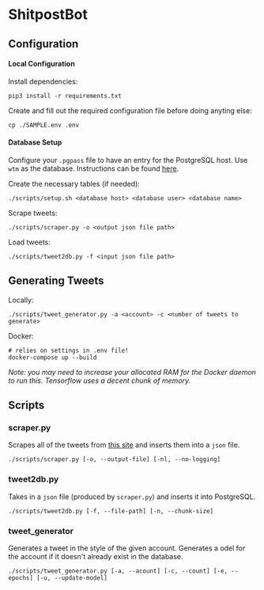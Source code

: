 # ShitpostBot


## Configuration

#### Local Configuration
Install dependencies:
```shell script
pip3 install -r requirements.txt
```

Create and fill out the required configuration file before doing anyting else:
```shell script
cp ./SAMPLE.env .env 
```

#### Database Setup
Configure your ```.pgpass``` file to have an entry for the PostgreSQL host. Use ```wtm``` as the database. Instructions can be found [here](https://www.postgresql.org/docs/9.3/libpq-pgpass.html). 

Create the necessary tables (if needed):
```shell script
./scripts/setup.sh <database host> <database user> <database name>
```

Scrape tweets:
```shell script
./scripts/scraper.py -o <output json file path>
```

Load tweets:
```shell script
./scripts/tweet2db.py -f <input json file path>
```

## Generating Tweets
Locally:
```shell script
./scripts/tweet_generator.py -a <account> -c <number of tweets to generate>
```

Docker:
```shell script
# relies on settings in .env file!
docker-compose up --build
```

*Note: you may need to increase your allocated RAM for the Docker daemon to run this. Tensorflow uses a decent chunk of memory.*

## Scripts
### scraper.py
Scrapes all of the tweets from [this site](https://cooltweets.herokuapp.com/) 
and inserts them into a ```json``` file.
```shell script
./scripts/scraper.py [-o, --output-file] [-nl, --no-logging]
```

### tweet2db.py
Takes in a ```json``` file (produced by ```scraper.py```) and inserts it into PostgreSQL.
```shell script
./scripts/tweet2db.py [-f, --file-path] [-n, --chunk-size]
```

### tweet_generator
Generates a tweet in the style of the given account. Generates a odel for the account if it doesn't already exist in the database. 
```shell script
./scripts/tweet_generator.py [-a, --acount] [-c, --count] [-e, --epochs] [-u, --update-model]
```